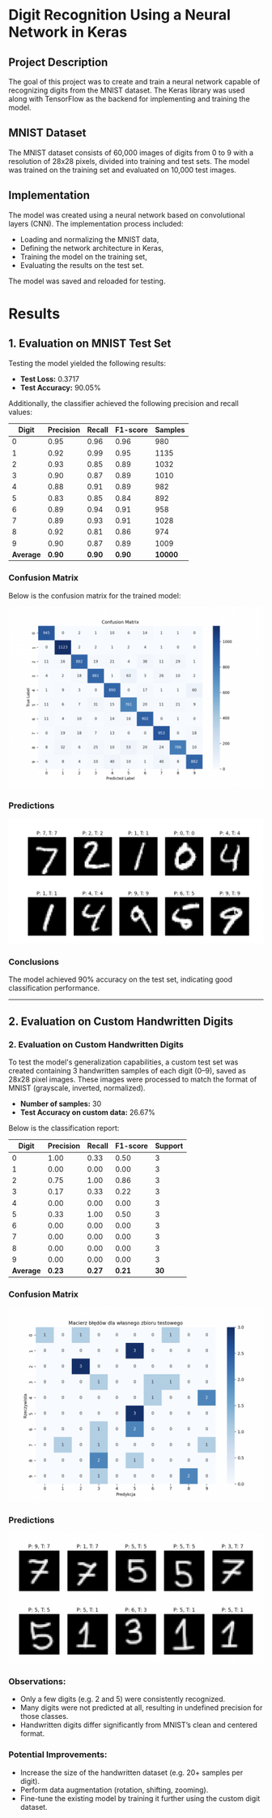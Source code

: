 # Digit Recognition Using a Neural Network in Keras

## Project Description

The goal of this project was to create and train a neural network capable of recognizing digits from the MNIST dataset. The Keras library was used along with TensorFlow as the backend for implementing and training the model.

## MNIST Dataset

The MNIST dataset consists of 60,000 images of digits from 0 to 9 with a resolution of 28x28 pixels, divided into training and test sets. The model was trained on the training set and evaluated on 10,000 test images.

## Implementation

The model was created using a neural network based on convolutional layers (CNN). The implementation process included:
- Loading and normalizing the MNIST data,
- Defining the network architecture in Keras,
- Training the model on the training set,
- Evaluating the results on the test set.

The model was saved and reloaded for testing.

# Results

## 1. Evaluation on MNIST Test Set

Testing the model yielded the following results:

- **Test Loss:** 0.3717
- **Test Accuracy:** 90.05%

Additionally, the classifier achieved the following precision and recall values:

| Digit | Precision | Recall | F1-score | Samples |
|-------|-----------|--------|----------|---------|
| 0     | 0.95      | 0.96   | 0.96     | 980     |
| 1     | 0.92      | 0.99   | 0.95     | 1135    |
| 2     | 0.93      | 0.85   | 0.89     | 1032    |
| 3     | 0.90      | 0.87   | 0.89     | 1010    |
| 4     | 0.88      | 0.91   | 0.89     | 982     |
| 5     | 0.83      | 0.85   | 0.84     | 892     |
| 6     | 0.89      | 0.94   | 0.91     | 958     |
| 7     | 0.89      | 0.93   | 0.91     | 1028    |
| 8     | 0.92      | 0.81   | 0.86     | 974     |
| 9     | 0.90      | 0.87   | 0.89     | 1009    |
| **Average** | **0.90**  | **0.90** | **0.90** | **10000** |

### Confusion Matrix
Below is the confusion matrix for the trained model:

![Confusion Matrix](results/matrix.png)

### Predictions

![Predictions](results/prediction1.png)

### Conclusions

The model achieved 90% accuracy on the test set, indicating good classification performance.


----
## 2. Evaluation on Custom Handwritten Digits

### 2. Evaluation on Custom Handwritten Digits

To test the model's generalization capabilities, a custom test set was created containing 3 handwritten samples of each digit (0–9), saved as 28x28 pixel images. These images were processed to match the format of MNIST (grayscale, inverted, normalized).

- **Number of samples:** 30  
- **Test Accuracy on custom data:** 26.67%

Below is the classification report:

| Digit | Precision | Recall | F1-score | Support |
|-------|-----------|--------|----------|---------|
| 0     | 1.00      | 0.33   | 0.50     | 3       |
| 1     | 0.00      | 0.00   | 0.00     | 3       |
| 2     | 0.75      | 1.00   | 0.86     | 3       |
| 3     | 0.17      | 0.33   | 0.22     | 3       |
| 4     | 0.00      | 0.00   | 0.00     | 3       |
| 5     | 0.33      | 1.00   | 0.50     | 3       |
| 6     | 0.00      | 0.00   | 0.00     | 3       |
| 7     | 0.00      | 0.00   | 0.00     | 3       |
| 8     | 0.00      | 0.00   | 0.00     | 3       |
| 9     | 0.00      | 0.00   | 0.00     | 3       |
| **Average** | **0.23** | **0.27** | **0.21** | **30** |

### Confusion Matrix

![Confusion Matrix](results/matrix2.png)

### Predictions

![Predictions](results/prediction2.png)

### Observations:
- Only a few digits (e.g. 2 and 5) were consistently recognized.
- Many digits were not predicted at all, resulting in undefined precision for those classes.
- Handwritten digits differ significantly from MNIST’s clean and centered format.

### Potential Improvements:
- Increase the size of the handwritten dataset (e.g. 20+ samples per digit).
- Perform data augmentation (rotation, shifting, zooming).
- Fine-tune the existing model by training it further using the custom digit dataset.



